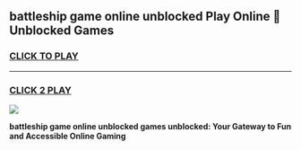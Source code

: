 
## battleship game online unblocked Play Online 👋 Unblocked Games
<h3>
<a href="https://premium.freeplayer.one?title=battleship_game_online_unblocked&ref=19F">CLICK TO PLAY</a></h3>
<hr>

<h3>
<a href="https://premium.freeplayer.one?title=battleship_game_online_unblocked&ref=19F">CLICK 2 PLAY</a>
  
</h3>

<a href="https://premium.freeplayer.one?title=battleship_game_online_unblocked&ref=19F"><img src="https://clearcache.store/games.png"></a>


**battleship game online unblocked games unblocked: Your Gateway to Fun and Accessible Online Gaming**
